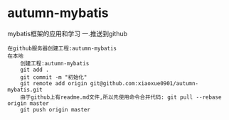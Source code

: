 # autumn-mybatis
mybatis框架的应用和学习
一.推送到github

    在github服务器创建工程:autumn-mybatis
    在本地
        创建工程:autumn-mybatis
        git add .
        git commit -m "初始化"
        git remote add origin git@github.com:xiaoxue0901/autumn-mybatis.git
        由于github上有readme.md文件,所以先使用命令合并代码: git pull --rebase origin master
        git push origin master